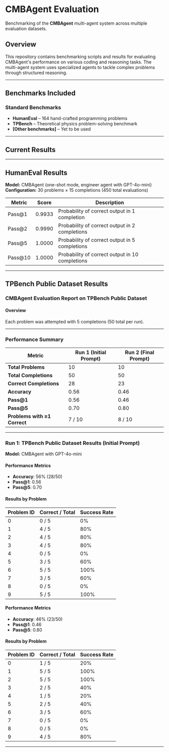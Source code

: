 # CMBAgent Evaluation

Benchmarking of the **CMBAgent** multi-agent system across multiple evaluation datasets.

## Overview

This repository contains benchmarking scripts and results for evaluating CMBAgent's performance on various coding and reasoning tasks. The multi-agent system uses specialized agents to tackle complex problems through structured reasoning.

---

## Benchmarks Included

### Standard Benchmarks
- **HumanEval** – 164 hand-crafted programming problems
- **TPBench** – Theoretical physics problem-solving benchmark
- **[Other benchmarks]** – Yet to be used

---

## Current Results

---

## HumanEval Results

**Model:** CMBAgent (one-shot mode, engineer agent with GPT-4o-mini)  
**Configuration:** 30 problems × 15 completions (450 total evaluations)

| Metric   | Score   | Description                         |
|----------|---------|-------------------------------------|
| Pass@1   | 0.9933  | Probability of correct output in 1 completion |
| Pass@2   | 0.9990  | Probability of correct output in 2 completions |
| Pass@5   | 1.0000  | Probability of correct output in 5 completions |
| Pass@10  | 1.0000  | Probability of correct output in 10 completions |

---

## TPBench Public Dataset Results

### CMBAgent Evaluation Report on TPBench Public Dataset

#### Overview

Each problem was attempted with 5 completions (50 total per run).

---

### Performance Summary

| Metric                          | Run 1 (Initial Prompt) | Run 2 (Final Prompt) |
|---------------------------------|-------------------------|-----------------------|
| **Total Problems**              | 10                      | 10                    |
| **Total Completions**           | 50                      | 50                    |
| **Correct Completions**         | 28                      | 23                    |
| **Accuracy**                    | 0.56                    | 0.46                  |
| **Pass@1**                      | 0.56                    | 0.46                  |
| **Pass@5**                      | 0.70                    | 0.80                  |
| **Problems with ≥1 Correct**    | 7 / 10                  | 8 / 10                |

---

### Run 1: TPBench Public Dataset Results (Initial Prompt)

**Model:** CMBAgent with GPT-4o-mini

#### Performance Metrics
- **Accuracy**: 56% (28/50)
- **Pass@1**: 0.56
- **Pass@5**: 0.70

#### Results by Problem

| Problem ID | Correct / Total | Success Rate |
|------------|------------------|---------------|
| 0          | 0 / 5            | 0%            |
| 1          | 4 / 5            | 80%           |
| 2          | 4 / 5            | 80%           |
| 3          | 4 / 5            | 80%           |
| 4          | 0 / 5            | 0%            |
| 5          | 3 / 5            | 60%           |
| 6          | 5 / 5            | 100%          |
| 7          | 3 / 5            | 60%           |
| 8          | 0 / 5            | 0%            |
| 9          | 5 / 5            | 100%          |

#### Performance Metrics
- **Accuracy**: 46% (23/50)
- **Pass@1**: 0.46
- **Pass@5**: 0.80

#### Results by Problem

| Problem ID | Correct / Total | Success Rate |
|------------|------------------|---------------|
| 0          | 1 / 5            | 20%           |
| 1          | 5 / 5            | 100%          |
| 2          | 5 / 5            | 100%          |
| 3          | 2 / 5            | 40%           |
| 4          | 1 / 5            | 20%           |
| 5          | 2 / 5            | 40%           |
| 6          | 3 / 5            | 60%           |
| 7          | 0 / 5            | 0%            |
| 8          | 0 / 5            | 0%            |
| 9          | 4 / 5            | 80%           |

---

